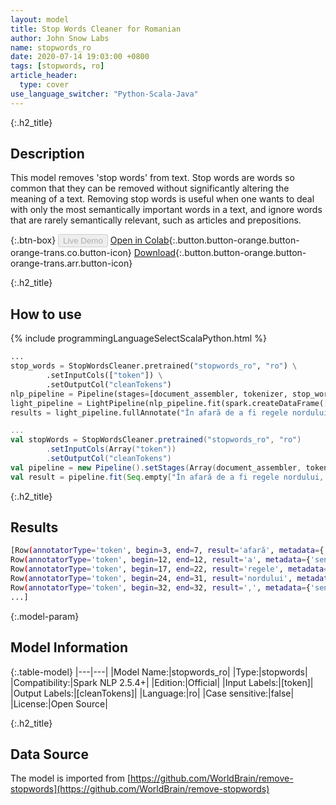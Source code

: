 ```yaml
---
layout: model
title: Stop Words Cleaner for Romanian
author: John Snow Labs
name: stopwords_ro
date: 2020-07-14 19:03:00 +0800
tags: [stopwords, ro]
article_header:
  type: cover
use_language_switcher: "Python-Scala-Java"
---
```


{:.h2_title}
## Description
This model removes 'stop words' from text. Stop words are words so common that they can be removed without significantly altering the meaning of a text. Removing stop words is useful when one wants to deal with only the most semantically important words in a text, and ignore words that are rarely semantically relevant, such as articles and prepositions.

{:.btn-box}
<button class="button button-orange" disabled>Live Demo</button>
[Open in Colab](https://colab.research.google.com/github/JohnSnowLabs/spark-nlp-workshop/blob/b2eb08610dd49d5b15077cc499a94b4ec1e8b861/jupyter/annotation/english/stop-words/StopWordsCleaner.ipynb){:.button.button-orange.button-orange-trans.co.button-icon}
[Download](https://s3.amazonaws.com/auxdata.johnsnowlabs.com/public/models/stopwords_ro_ro_2.5.4_2.4_1594742441548.zip){:.button.button-orange.button-orange-trans.arr.button-icon}

{:.h2_title}
## How to use

<div class="tabs-box" markdown="1">

{% include programmingLanguageSelectScalaPython.html %}

```python
...
stop_words = StopWordsCleaner.pretrained("stopwords_ro", "ro") \
        .setInputCols(["token"]) \
        .setOutputCol("cleanTokens")
nlp_pipeline = Pipeline(stages=[document_assembler, tokenizer, stop_words])
light_pipeline = LightPipeline(nlp_pipeline.fit(spark.createDataFrame([['']]).toDF("text")))
results = light_pipeline.fullAnnotate("În afară de a fi regele nordului, John Snow este un medic englez și un lider în dezvoltarea anesteziei și igienei medicale.")
```

```scala
...
val stopWords = StopWordsCleaner.pretrained("stopwords_ro", "ro")
        .setInputCols(Array("token"))
        .setOutputCol("cleanTokens")
val pipeline = new Pipeline().setStages(Array(document_assembler, tokenizer, stopWords))
val result = pipeline.fit(Seq.empty["În afară de a fi regele nordului, John Snow este un medic englez și un lider în dezvoltarea anesteziei și igienei medicale."].toDS.toDF("text")).transform(data)
```

{:.h2_title}
## Results

```bash
[Row(annotatorType='token', begin=3, end=7, result='afară', metadata={'sentence': '0'}),
Row(annotatorType='token', begin=12, end=12, result='a', metadata={'sentence': '0'}),
Row(annotatorType='token', begin=17, end=22, result='regele', metadata={'sentence': '0'}),
Row(annotatorType='token', begin=24, end=31, result='nordului', metadata={'sentence': '0'}),
Row(annotatorType='token', begin=32, end=32, result=',', metadata={'sentence': '0'}),
...]
```

{:.model-param}
## Model Information

{:.table-model}
|---|---|
|Model Name:|stopwords_ro|
|Type:|stopwords|
|Compatibility:|Spark NLP 2.5.4+|
|Edition:|Official|
|Input Labels:|[token]|
|Output Labels:|[cleanTokens]|
|Language:|ro|
|Case sensitive:|false|
|License:|Open Source|

{:.h2_title}
## Data Source
The model is imported from [https://github.com/WorldBrain/remove-stopwords](https://github.com/WorldBrain/remove-stopwords)